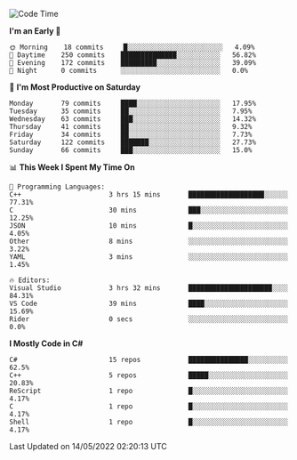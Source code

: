 <!--START_SECTION:waka-->
![Code Time](http://img.shields.io/badge/Code%20Time-782%20hrs%2019%20mins-blue)

**I'm an Early 🐤** 

```text
🌞 Morning    18 commits     █░░░░░░░░░░░░░░░░░░░░░░░░   4.09% 
🌆 Daytime    250 commits    ██████████████░░░░░░░░░░░   56.82% 
🌃 Evening    172 commits    █████████░░░░░░░░░░░░░░░░   39.09% 
🌙 Night      0 commits      ░░░░░░░░░░░░░░░░░░░░░░░░░   0.0%

```
📅 **I'm Most Productive on Saturday** 

```text
Monday       79 commits     ████░░░░░░░░░░░░░░░░░░░░░   17.95% 
Tuesday      35 commits     ██░░░░░░░░░░░░░░░░░░░░░░░   7.95% 
Wednesday    63 commits     ███░░░░░░░░░░░░░░░░░░░░░░   14.32% 
Thursday     41 commits     ██░░░░░░░░░░░░░░░░░░░░░░░   9.32% 
Friday       34 commits     ██░░░░░░░░░░░░░░░░░░░░░░░   7.73% 
Saturday     122 commits    ███████░░░░░░░░░░░░░░░░░░   27.73% 
Sunday       66 commits     ███░░░░░░░░░░░░░░░░░░░░░░   15.0%

```


📊 **This Week I Spent My Time On** 

```text
💬 Programming Languages: 
C++                      3 hrs 15 mins       ███████████████████░░░░░░   77.31% 
C                        30 mins             ███░░░░░░░░░░░░░░░░░░░░░░   12.25% 
JSON                     10 mins             █░░░░░░░░░░░░░░░░░░░░░░░░   4.05% 
Other                    8 mins              ░░░░░░░░░░░░░░░░░░░░░░░░░   3.22% 
YAML                     3 mins              ░░░░░░░░░░░░░░░░░░░░░░░░░   1.45%

🔥 Editors: 
Visual Studio            3 hrs 32 mins       █████████████████████░░░░   84.31% 
VS Code                  39 mins             ████░░░░░░░░░░░░░░░░░░░░░   15.69% 
Rider                    0 secs              ░░░░░░░░░░░░░░░░░░░░░░░░░   0.0%

```

**I Mostly Code in C#** 

```text
C#                       15 repos            ███████████████░░░░░░░░░░   62.5% 
C++                      5 repos             █████░░░░░░░░░░░░░░░░░░░░   20.83% 
ReScript                 1 repo              █░░░░░░░░░░░░░░░░░░░░░░░░   4.17% 
C                        1 repo              █░░░░░░░░░░░░░░░░░░░░░░░░   4.17% 
Shell                    1 repo              █░░░░░░░░░░░░░░░░░░░░░░░░   4.17%

```



 Last Updated on 14/05/2022 02:20:13 UTC
<!--END_SECTION:waka-->
